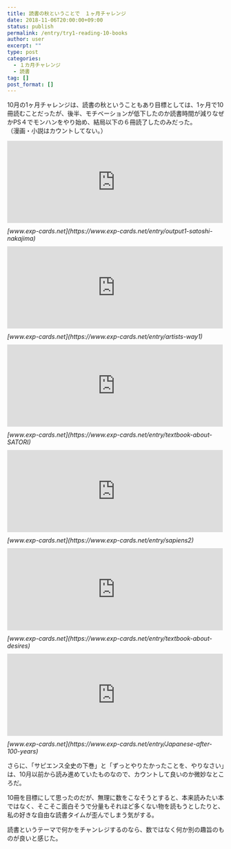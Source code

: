 ```yaml
---
title: 読書の秋ということで　１ヶ月チャレンジ
date: 2018-11-06T20:00:00+09:00
status: publish
permalink: /entry/try1-reading-10-books
author: user
excerpt: ""
type: post
categories:
  - １カ月チャレンジ
  - 読書
tag: []
post_format: []
---
```


10月の1ヶ月チャレンジは、読書の秋ということもあり目標としては、1ヶ月で10冊読むことだったが、後半、モチベーションが低下したのか読書時間が減りなぜかPS４でモンハンをやり始め、結局以下の６冊読了したのみだった。  
（漫画・小説はカウントしてない。）

<iframe class="embed-card embed-blogcard" frameborder="0" scrolling="no" src="https://hatenablog-parts.com/embed?url=https%3A%2F%2Fwww.exp-cards.net%2Fentry%2Foutput1-satoshi-nakajima" style="display: block; width: 100%; height: 190px; max-width: 500px; margin: 10px 0px;" title="【読書】「結局、人生はアウトプットで決まる」を読んだ - 経験値カード"></iframe><cite class="hatena-citation">[www.exp-cards.net](https://www.exp-cards.net/entry/output1-satoshi-nakajima)</cite>

<iframe class="embed-card embed-blogcard" frameborder="0" scrolling="no" src="https://hatenablog-parts.com/embed?url=https%3A%2F%2Fwww.exp-cards.net%2Fentry%2Fartists-way1" style="display: block; width: 100%; height: 190px; max-width: 500px; margin: 10px 0px;" title="【読書】「ずっとやりたかったことを、やりなさい。」を読んだ - 経験値カード"></iframe><cite class="hatena-citation">[www.exp-cards.net](https://www.exp-cards.net/entry/artists-way1)</cite>

<iframe class="embed-card embed-blogcard" frameborder="0" scrolling="no" src="https://hatenablog-parts.com/embed?url=https%3A%2F%2Fwww.exp-cards.net%2Fentry%2Ftextbook-about-SATORI" style="display: block; width: 100%; height: 190px; max-width: 500px; margin: 10px 0px;" title="【読書】「悟りの教科書」を読んだ - 経験値カード"></iframe><cite class="hatena-citation">[www.exp-cards.net](https://www.exp-cards.net/entry/textbook-about-SATORI)</cite>

<iframe class="embed-card embed-blogcard" frameborder="0" scrolling="no" src="https://hatenablog-parts.com/embed?url=https%3A%2F%2Fwww.exp-cards.net%2Fentry%2Fsapiens2" style="display: block; width: 100%; height: 190px; max-width: 500px; margin: 10px 0px;" title="【読書】サピエンス全史（下）を読んだ - 経験値カード"></iframe><cite class="hatena-citation">[www.exp-cards.net](https://www.exp-cards.net/entry/sapiens2)</cite>

<iframe class="embed-card embed-blogcard" frameborder="0" scrolling="no" src="https://hatenablog-parts.com/embed?url=https%3A%2F%2Fwww.exp-cards.net%2Fentry%2Ftextbook-about-desires" style="display: block; width: 100%; height: 190px; max-width: 500px; margin: 10px 0px;" title="【読書】煩悩の使い方　煩悩の教科書 - 経験値カード"></iframe><cite class="hatena-citation">[www.exp-cards.net](https://www.exp-cards.net/entry/textbook-about-desires)</cite>

<iframe class="embed-card embed-blogcard" frameborder="0" scrolling="no" src="https://hatenablog-parts.com/embed?url=https%3A%2F%2Fwww.exp-cards.net%2Fentry%2FJapanese-after-100-years" style="display: block; width: 100%; height: 190px; max-width: 500px; margin: 10px 0px;" title="【読書】「百年後の日本人」を読んだ - 経験値カード"></iframe><cite class="hatena-citation">[www.exp-cards.net](https://www.exp-cards.net/entry/Japanese-after-100-years)</cite>

さらに、「サピエンス全史の下巻」と「ずっとやりたかったことを、やりなさい」は、10月以前から読み進めていたものなので、カウントして良いのか微妙なところだ。

10冊を目標にして思ったのだが、無理に数をこなそうとすると、本来読みたい本ではなく、そこそこ面白そうで分量もそれほど多くない物を読もうとしたりと、私の好きな自由な読書タイムが歪んでしまう気がする。

読書というテーマで何かをチャンレジするのなら、数ではなく何か別の趣旨のものが良いと感じた。
